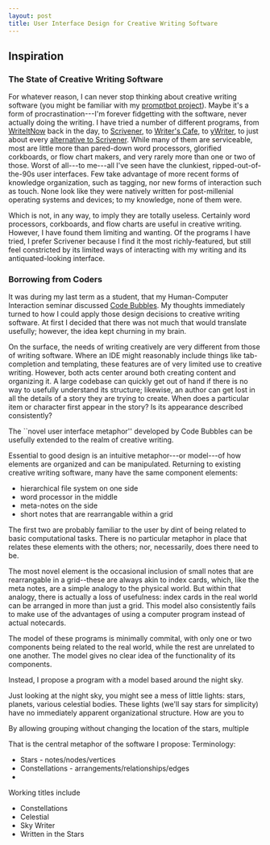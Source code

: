 ```yaml
---
layout: post
title: User Interface Design for Creative Writing Software
---
```


## Inspiration

### The State of Creative Writing Software

For whatever reason, I can never stop thinking about creative writing software
(you might be familiar with my 
[promptbot project](http://konahart.com/promptbot/)). 
Maybe it's a form of procrastination---I'm forever fidgetting with the 
software, never actually doing the writing. I have tried a number of different
programs, from [WriteItNow](http://www.ravensheadservices.com/index.php) back 
in the day, to [Scrivener](http://www.literatureandlatte.com/scrivener.php), 
to [Writer's Cafe](http://www.writerscafe.co.uk/), 
to [yWriter](http://www.spacejock.com/yWriter5.html), to just about every 
[alternative to Scrivener](http://alternativeto.net/software/scrivener/). 
While many of them are serviceable, most are little more than pared-down word
processors, glorified corkboards, or flow chart makers, and very rarely more 
than one or two of those. Worst of all---to me---all I've seen have the 
clunkiest, ripped-out-of-the-90s user interfaces. Few take advantage of more
recent forms of knowledge organization, such as tagging, nor new forms of
interaction such as touch. None look like they were natively written for 
post-millenial operating systems and devices; to my knowledge, none of them 
were. 

Which is not, in any way, to imply they are totally useless. Certainly word 
processors, corkboards, and flow charts are useful in creative writing.
However, I have found them limiting and wanting. Of the programs I have tried,
I prefer Scrivener because I find it the most richly-featured, but still feel 
constricted by its limited ways of interacting with my writing and its 
antiquated-looking interface.

### Borrowing from Coders 

It was during my last term as a student, that my Human-Computer Interaction 
seminar discussed 
[Code Bubbles](http://www.andrewbragdon.com/codebubbles_site.asp). My
thoughts immediately turned to how I could apply those design decisions to 
creative writing software. At first I decided that there was not much that
would translate usefully; however, the idea kept churning in my brain. 

On the surface, the needs of writing creatively are very different from those
of writing software. Where an IDE might reasonably include things like tab-
completion and templating, these features are of very limited use to creative
writing. However, both acts center around both creating content and organizing
it. A large codebase can quickly get out of hand if there is no way to usefully
understand its structure; likewise, an author can get lost in all the details
of a story they are trying to create. When does a particular item or character
first appear in the story? Is its appearance described consistently? 

The ``novel user interface metaphor'' developed by Code Bubbles can be usefully
extended to the realm of creative writing.
 
Essential to good design is an intuitive metaphor---or model---of how
elements are organized and can be manipulated. Returning to existing creative
writing software, many have the same component elements: 

* hierarchical file system on one side
* word processor in the middle
* meta-notes on the side
* short notes that are rearrangable within a grid 

The first two are probably familiar to the user by dint of being related to 
basic computational tasks. There is no particular metaphor in place that
relates these elements with the others; nor, necessarily, does there need to 
be.

The most novel element is the
occasional inclusion of small notes that are rearrangable in a grid--these are
always akin to index cards, which, like the meta notes, are a simple analogy 
to the physical world. But within that analogy, there is actually a loss of 
usefulness: index cards in the real world can be arranged in more than just a 
grid. This model also consistently fails to make use of the advantages of using
a computer program instead of actual notecards. 

The model of these programs is minimally commital, with only one or two
components being related to the real world, while the rest are unrelated to one
another. The model gives no clear idea of the functionality of its components. 

Instead, I propose a program with a model based around the night sky. 

Just looking at the night sky, you might see a mess of little lights: 
stars, planets, various celestial bodies. These lights (we'll say stars for 
simplicity) have no immediately apparent organizational structure. How are you
to 

By allowing grouping without changing the location of the stars, multiple 


That is the central metaphor of the software I propose: 
Terminology:

* Stars - notes/nodes/vertices
* Constellations - arrangements/relationships/edges
* 

Working titles include 

* Constellations
* Celestial
* Sky Writer
* Written in the Stars

